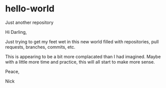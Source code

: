 # hello-world
Just another repository

Hi Darling,

Just trying to get my feet wet in this new world filled with repositories, pull requests, branches, commits, etc. 

This is appearing to be a bit more complacated than I had imagined. Maybe with a little more time and practice, this will all start to make more sense.

Peace,

Nick
